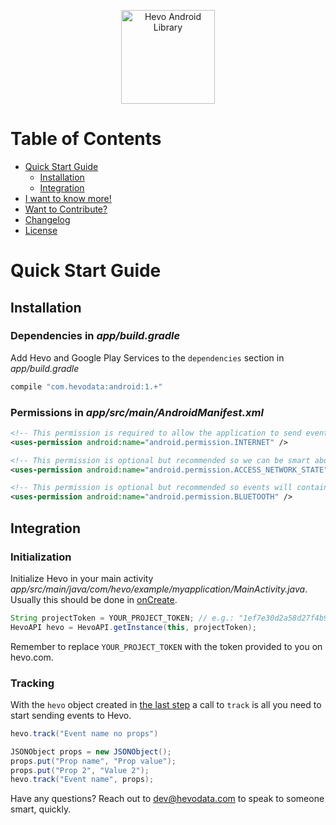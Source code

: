 <p align="center">
  <img src="https://hevo.io/img/logo-8.png" alt="Hevo Android Library" height="150"/>
</p>

# Table of Contents

<!-- MarkdownTOC -->

- [Quick Start Guide](#quick-start-guide)
    - [Installation](#installation)
    - [Integration](#integration)
- [I want to know more!](#i-want-to-know-more)
- [Want to Contribute?](#want-to-contribute)
- [Changelog](#changelog)
- [License](#license)

<!-- /MarkdownTOC -->

<a name="quick-start-guide"></a>
# Quick Start Guide

<!-- Check out our **[official documentation](https://hevo.com/help/reference/android)** for more in depth information on installing and using Hevo on Android. -->

<a name="installation"></a>
## Installation

### Dependencies in *app/build.gradle*

Add Hevo and Google Play Services to the `dependencies` section in *app/build.gradle*

```gradle
compile "com.hevodata:android:1.+"
```

### Permissions in *app/src/main/AndroidManifest.xml*

```xml
<!-- This permission is required to allow the application to send events and properties to Hevo -->
<uses-permission android:name="android.permission.INTERNET" />

<!-- This permission is optional but recommended so we can be smart about when to send data  -->
<uses-permission android:name="android.permission.ACCESS_NETWORK_STATE" />

<!-- This permission is optional but recommended so events will contain information about bluetooth state -->
<uses-permission android:name="android.permission.BLUETOOTH" />
```

<a name="integration"></a>
## Integration

### Initialization

Initialize Hevo in your main activity *app/src/main/java/com/hevo/example/myapplication/MainActivity.java*. Usually this should be done in [onCreate](https://developer.android.com/reference/android/app/Activity.html#onCreate(android.os.Bundle)).

```java
String projectToken = YOUR_PROJECT_TOKEN; // e.g.: "1ef7e30d2a58d27f4b90c42e31d6d7ad" 
HevoAPI hevo = HevoAPI.getInstance(this, projectToken);
```
Remember to replace `YOUR_PROJECT_TOKEN` with the token provided to you on hevo.com.

### Tracking

With the `hevo` object created in [the last step](#integration) a call to `track` is all you need to start sending events to Hevo.

```java
hevo.track("Event name no props")

JSONObject props = new JSONObject();
props.put("Prop name", "Prop value");
props.put("Prop 2", "Value 2");
hevo.track("Event name", props);
```

Have any questions? Reach out to [dev@hevodata.com](mailto:dev@hevodata.com) to speak to someone smart, quickly.

